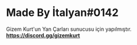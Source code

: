 # Made By İtalyan#0142
Gizem Kurt'un Yan Çarları sunucusu için yapılmıştır.
**https://discord.gg/gizemkurt**
